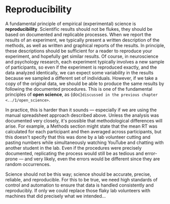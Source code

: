 # Reproducibility

A fundamental principle of empirical (experimental) science is **reproducibility**. Scientific results should not be flukes, they should be based on documented and replicable processes. When we report the results of an experiment, we typically present a written description of the methods, as well as written and graphical reports of the results. In principle, these descriptions should be sufficient for a reader to reproduce your experiment, and hopefully get similar results. Of course, in neuroscience and psychology research, each experiment typically involves a new sample of participants, so even if the experiment is reproduced exactly, and the data analyzed identically, we can expect some variability in the results because we sampled a different set of individuals. However, if we take a copy of the original data, we should be able to produce the same results by following the documented procedures. This is one of the fundamental principles of **open science**, as {doc}`discussed in the previous chapter <../1/open_science>`.

In practice, this is harder than it sounds — especially if we are using the manual spreadsheet approach described above. Unless the analysis was documented very closely, it's possible that methodological differences will arise. For example, a Methods section might state that the mean RT was calculated for each participant and then averaged across participants, but this doesn't specify that this was done by a lab volunteer cutting and pasting numbers while simultaneously watching YouTube and chatting with another student in the lab. Even if the procedures were precisely documented, replicating the process would still be as tedious and error-prone — and very likely, even the errors would be different since they are random occurrences.

Science should not be this way; science should be accurate, precise, reliable, and reproducible. For this to be true, we need high standards of control and automation to ensure that data is handled consistently and reproducibly. If only we could replace those flaky lab volunteers with machines that did precisely what we intended...
